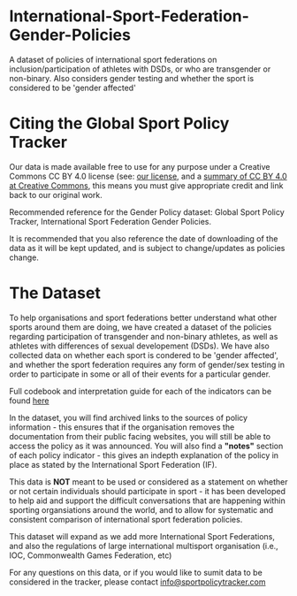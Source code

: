 # International-Sport-Federation-Gender-Policies
A dataset of policies of international sport federations on inclusion/participation of athletes with DSDs, or who are transgender or non-binary. Also considers gender testing and whether the sport is considered to be 'gender affected' 

# Citing the Global Sport Policy Tracker

Our data is made available free to use for any purpose under a Creative Commons CC BY 4.0 license (see: [our license](LICENSE), and a [summary of CC BY 4.0 at Creative Commons](https://creativecommons.org/licenses/by/4.0/), this means you must give appropriate credit and link back to our original work. 

Recommended reference for the Gender Policy dataset: Global Sport Policy Tracker, International Sport Federation Gender Policies. 

It is recommended that you also reference the date of downloading of the data as it will be kept updated, and is subject to change/updates as policies change. 

# The Dataset #

To help organisations and sport federations better understand what other sports around them are doing, we have created a dataset of the policies regarding participation of transgender and non-binary athletes, as well as athletes with differences of sexual developement (DSDs). We have also collected data on whether each sport is condered to be 'gender affected', and whether the sport federation requires any form of gender/sex testing in order to participate in some or all of their events for a particular gender. 

Full codebook and interpretation guide for each of the indicators can be found [here](codebook_and_documentation.md)

In the dataset, you will find archived links to the sources of policy information - this ensures that if the organisation removes the documentation from their public facing websites, you will still be able to access the policy as it was announced. You will also find a **"notes"** section of each policy indicator - this gives an indepth explanation of the policy in place as stated by the International Sport Federation (IF). 

This data is **NOT** meant to be used or considered as a statement on whether or not certain individuals should participate in sport - it has been developed to help aid and support the difficult conversations that are happening within sporting organsiations around the world, and to allow for systematic and consistent comparison of international sport federation policies. 

This dataset will expand as we add more International Sport Federations, and also the regulations of large international multisport organisation (i.e., IOC, Commonwealth Games Federation, etc) 

For any questions on this data, or if you would like to sumit data to be considered in the tracker, please contact info@sportpolicytracker.com 
